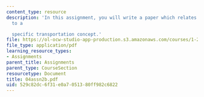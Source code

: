 ```yaml
---
content_type: resource
description: 'In this assignment, you will write a paper which relates these key points
  to a

  specific transportation concept.'
file: https://ol-ocw-studio-app-production.s3.amazonaws.com/courses/1-221j-transportation-systems-fall-2004/529c82dc6f31e0a7051380ff982c6822_04assn2b.pdf
file_type: application/pdf
learning_resource_types:
- Assignments
parent_title: Assignments
parent_type: CourseSection
resourcetype: Document
title: 04assn2b.pdf
uid: 529c82dc-6f31-e0a7-0513-80ff982c6822
---
```

